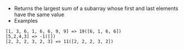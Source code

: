  * Returns the largest sum of a subarray whose first and last elements have the same value
 * Examples
```
[1, 3, 6, 1, 6, 6, 9, 9] => 19([6, 1, 6, 6])
[5,2,4,3] => -1([])
[2, 2, 2, 3, 2, 3] => 11([2, 2, 2, 3, 2])
```